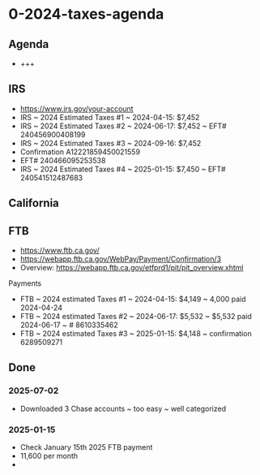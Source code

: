 # 0-2024-taxes-agenda

## Agenda

* +++

## IRS

* <a href="https://www.irs.gov/your-account">https://www.irs.gov/your-account</a>
* IRS ~ 2024 Estimated Taxes #1 ~ 2024-04-15: $7,452
* IRS ~ 2024 Estimated Taxes #2 ~ 2024-06-17: $7,452 ~ EFT# 240456900408199
* IRS ~ 2024 Estimated Taxes #3 ~ 2024-09-16: $7,452
* Confirmation A12221859450021559
* EFT# 240466095253538
* IRS ~ 2024 Estimated Taxes #4 ~ 2025-01-15: $7,450 ~ EFT# 240541512487683

## California

## FTB

* <a href="https://www.ftb.ca.gov/">https://www.ftb.ca.gov/</a>
* <a href="https://webapp.ftb.ca.gov/WebPay/Payment/Confirmation/3">https://webapp.ftb.ca.gov/WebPay/Payment/Confirmation/3</a>
* Overview: <a href="https://webapp.ftb.ca.gov/etfprd1/pit/pit_overview.xhtml">https://webapp.ftb.ca.gov/etfprd1/pit/pit_overview.xhtml</a>

Payments

* FTB ~ 2024 estimated Taxes #1 ~ 2024-04-15: $4,149 ~ 4,000 paid 2024-04-24
* FTB ~ 2024 estimated Taxes #2 ~ 2024-06-17: $5,532 ~ $5,532 paid 2024-06-17 ~ # 8610335462
* FTB ~ 2024 estimated Taxes #3 ~ 2025-01-15: $4,148 ~ confirmation 6289509271

## Done

### 2025-07-02

* Downloaded 3 Chase accounts ~ too easy ~ well categorized

### 2025-01-15

* Check January 15th 2025 FTB payment
* 11,600 per month
*
